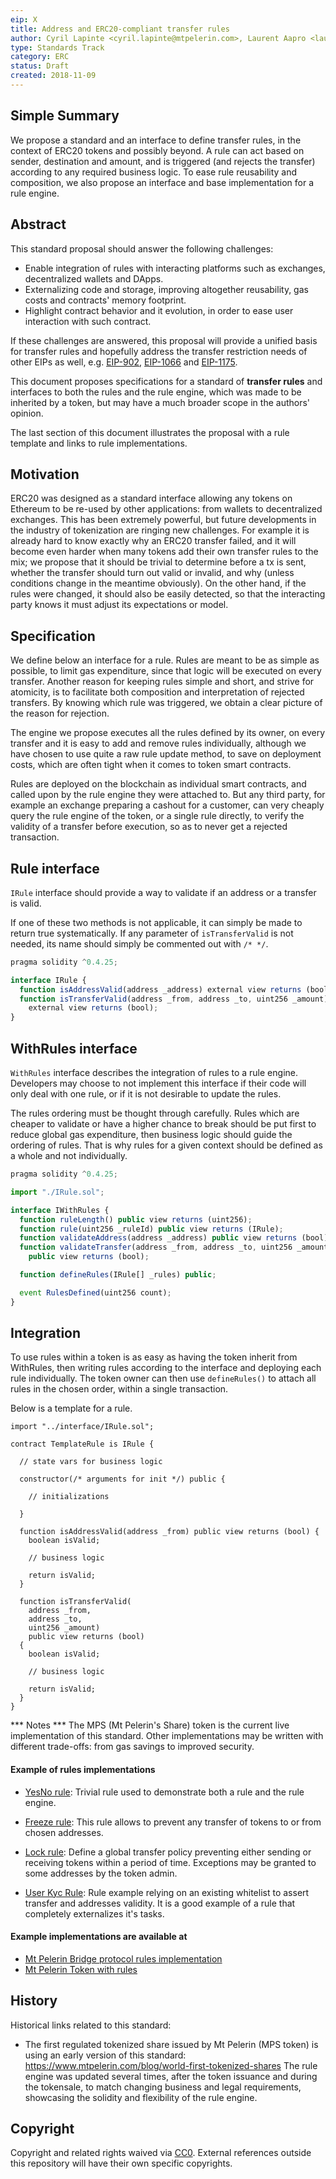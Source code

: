```yaml
---
eip: X
title: Address and ERC20-compliant transfer rules
author: Cyril Lapinte <cyril.lapinte@mtpelerin.com>, Laurent Aapro <laurent.aapro@mtpelerin.com>
type: Standards Track
category: ERC
status: Draft
created: 2018-11-09
---
```


## Simple Summary

We propose a standard and an interface to define transfer rules, in the context of ERC20 tokens and possibly beyond.
A rule can act based on sender, destination and amount, and is triggered (and rejects the transfer) according to any required business logic.
To ease rule reusability and composition, we also propose an interface and base implementation for a rule engine.

## Abstract

This standard proposal should answer the following challenges:
- Enable integration of rules with interacting platforms such as exchanges, decentralized wallets and DApps.
- Externalizing code and storage, improving altogether reusability, gas costs and contracts' memory footprint.
- Highlight contract behavior and it evolution, in order to ease user interaction with such contract. 


If these challenges are answered, this proposal will provide a unified basis for transfer rules and hopefully address the transfer restriction needs of other EIPs as well, e.g. 
[EIP-902](https://github.com/ethereum/EIPs/blob/master/EIPS/eip-902.md), 
[EIP-1066](https://github.com/ethereum/EIPs/blob/master/EIPS/eip-1066.md)
and [EIP-1175](https://github.com/ethereum/EIPs/blob/master/EIPS/eip-1175.md).

This document proposes specifications for a standard of **transfer rules** and interfaces to both the rules and the rule engine, which was made to be inherited by a token, but may have a much broader scope in the authors' opinion.

The last section of this document illustrates the proposal with a rule template and links to rule implementations.

## Motivation

ERC20 was designed as a standard interface allowing any tokens on Ethereum to be re-used by other applications: from wallets to decentralized exchanges. This has been extremely powerful, but future developments in the industry of tokenization are ringing new challenges. For example it is already hard to know exactly why an ERC20 transfer failed, and it will become even harder when many tokens add their own transfer rules to the mix; we propose that it should be trivial to determine before a tx is sent, whether the transfer should turn out valid or invalid, and why (unless conditions change in the meantime obviously). On the other hand, if the rules were changed, it should also be easily detected, so that the interacting party knows it must adjust its expectations or model.

## Specification

We define below an interface for a rule. Rules are meant to be as simple as possible, to limit gas expenditure, since that logic will be executed on every transfer. Another reason for keeping rules simple and short, and strive for atomicity, is to facilitate both composition and interpretation of rejected transfers. By knowing which rule was triggered, we obtain a clear picture of the reason for rejection.

The engine we propose executes all the rules defined by its owner, on every transfer and it is easy to add and remove rules individually, although we have chosen to use quite a raw rule update method, to save on deployment costs, which are often tight when it comes to token smart contracts.

Rules are deployed on the blockchain as individual smart contracts, and called upon by the rule engine they were attached to. But any third party, for example an exchange preparing a cashout for a customer, can very cheaply query the rule engine of the token, or a single rule directly, to verify the validity of a transfer before execution, so as to never get a rejected transaction.

## Rule interface

`IRule` interface should provide a way to validate if an address or a transfer is valid.

If one of these two methods is not applicable, it can simply be made to return true systematically.
If any parameter of `isTransferValid` is not needed, its name should simply be commented out with `/* */`.

```js
pragma solidity ^0.4.25;

interface IRule {
  function isAddressValid(address _address) external view returns (bool);
  function isTransferValid(address _from, address _to, uint256 _amount)
    external view returns (bool);
}
```

## WithRules interface

`WithRules` interface describes the integration of rules to a rule engine.
Developers may choose to not implement this interface if their code will only deal with one rule, or if it is not desirable to update the rules.

The rules ordering must be thought through carefully.
Rules which are cheaper to validate or have a higher chance to break should be put first to reduce global gas expenditure, then business logic should guide the ordering of rules. That is why rules for a given context should be defined as a whole and not individually.

```js
pragma solidity ^0.4.25;

import "./IRule.sol";

interface IWithRules {
  function ruleLength() public view returns (uint256);
  function rule(uint256 _ruleId) public view returns (IRule);
  function validateAddress(address _address) public view returns (bool);
  function validateTransfer(address _from, address _to, uint256 _amount)
    public view returns (bool);

  function defineRules(IRule[] _rules) public;

  event RulesDefined(uint256 count);
}
```

## Integration

To use rules within a token is as easy as having the token inherit from WithRules, then writing rules according to the interface and deploying each rule individually. The token owner can then use `defineRules()` to attach all rules in the chosen order, within a single transaction.

Below is a template for a rule.

```
import "../interface/IRule.sol";

contract TemplateRule is IRule {
  
  // state vars for business logic

  constructor(/* arguments for init */) public {

    // initializations

  }

  function isAddressValid(address _from) public view returns (bool) {
    boolean isValid;

    // business logic 

    return isValid;
  }

  function isTransferValid(
    address _from,
    address _to,
    uint256 _amount)
    public view returns (bool)
  {
    boolean isValid;

    // business logic 

    return isValid;
  }
}
```

*** Notes ***
The MPS (Mt Pelerin's Share) token is the current live implementation of this standard.
Other implementations may be written with different trade-offs: from gas savings to improved security.

#### Example of rules implementations

- [YesNo rule](https://github.com/MtPelerin/MtPelerin-protocol/tree/master/contracts/rule/YesNoRule.sol): Trivial rule used to demonstrate both a rule and the rule engine.

- [Freeze rule](https://github.com/MtPelerin/MtPelerin-protocol/tree/master/contracts/rule/FreezeRule.sol): This rule allows to prevent any transfer of tokens to or from chosen addresses.

- [Lock rule](https://github.com/MtPelerin/MtPelerin-protocol/tree/master/contracts/rule/LockRule.sol): Define a global transfer policy preventing either sending or receiving tokens within a period of time. Exceptions may be granted to some addresses by the token admin.

- [User Kyc Rule](https://github.com/MtPelerin/MtPelerin-protocol/tree/master/contracts/rule/UserKycRule.sol): Rule example relying on an existing whitelist to assert transfer and addresses validity. It is a good example of a rule that completely externalizes it's tasks.

#### Example implementations are available at
- [Mt Pelerin Bridge protocol rules implementation](https://github.com/MtPelerin/MtPelerin-protocol/tree/master/contracts/rule)
- [Mt Pelerin Token with rules](https://github.com/MtPelerin/MtPelerin-protocol/blob/master/contracts/token/component/TokenWithRules.sol)

## History

Historical links related to this standard:

- The first regulated tokenized share issued by Mt Pelerin (MPS token) is using an early version of this standard: https://www.mtpelerin.com/blog/world-first-tokenized-shares
The rule engine was updated several times, after the token issuance and during the tokensale, to match changing business and legal requirements, showcasing the solidity and flexibility of the rule engine.

## Copyright
Copyright and related rights waived via [CC0](https://creativecommons.org/publicdomain/zero/1.0/).
External references outside this repository will have their own specific copyrights.
